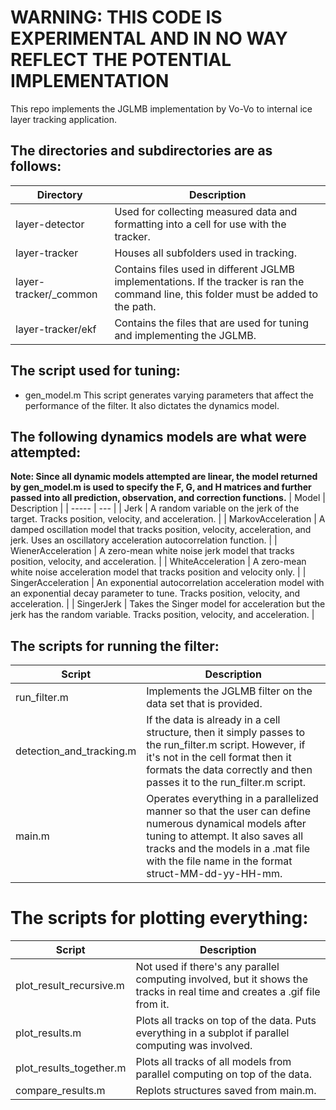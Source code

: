 # WARNING: THIS CODE IS EXPERIMENTAL AND IN NO WAY REFLECT THE POTENTIAL IMPLEMENTATION

This repo implements the JGLMB implementation by Vo-Vo to internal ice layer tracking application. 

## The directories and subdirectories are as follows: 
| Directory | Description | 
| ----- | --- |
| layer-detector |			Used for collecting measured data and formatting into a cell for use with the tracker. |
| layer-tracker |			Houses all subfolders used in tracking. |
| layer-tracker/_common |		Contains files used in different JGLMB implementations. If the tracker is ran the command line, this folder must be added to the path. |
| layer-tracker/ekf |			Contains the files that are used for tuning and implementing the JGLMB. |

## The script used for tuning: 
- gen_model.m				This script generates varying parameters that affect the performance of the filter. It also dictates the dynamics model. 

## The following dynamics models are what were attempted:
**Note: Since all dynamic models attempted are linear, the model returned by gen_model.m is used to specify the F, G, and H matrices and further passed into all prediction, observation, and correction functions.** 
| Model | Description | 
| ----- | --- |
| Jerk | 				A random variable on the jerk of the target. Tracks position, velocity, and acceleration. |
| MarkovAcceleration |		A damped oscillation model that tracks position, velocity, acceleration, and jerk. Uses an oscillatory acceleration autocorrelation function. |
| WienerAcceleration |		A zero-mean white noise jerk model that tracks position, velocity, and acceleration. |
| WhiteAcceleration | 		A zero-mean white noise acceleration model that tracks position and velocity only. |
| SingerAcceleration |		An exponential autocorrelation acceleration model with an exponential decay parameter to tune. Tracks position, velocity, and acceleration. |
| SingerJerk	| 			Takes the Singer model for acceleration but the jerk has the random variable. Tracks position, velocity, and acceleration. |

## The scripts for running the filter: 
| Script | Description | 
| ----- | --- |
| run_filter.m | 			Implements the JGLMB filter on the data set that is provided. |
| detection_and_tracking.m |		If the data is already in a cell structure, then it simply passes to the run_filter.m script. However, if it's not in the cell format then it 									formats the data correctly and then passes it to the run_filter.m script. |
| main.m |				Operates everything in a parallelized manner so that the user can define numerous dynamical models after tuning to attempt. It also saves all 									tracks and the models in a .mat file with the file name in the format struct-MM-dd-yy-HH-mm. |

# The scripts for plotting everything: 
| Script | Description | 
| ----- | --- |
| plot_result_recursive.m |		Not used if there's any parallel computing involved, but it shows the tracks in real time and creates a .gif file from it. |
| plot_results.m |			Plots all tracks on top of the data. Puts everything in a subplot if parallel computing was involved. |
| plot_results_together.m |		Plots all tracks of all models from parallel computing on top of the data. |
| compare_results.m |			Replots structures saved from main.m. |
